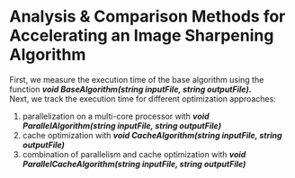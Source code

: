 # Analysis & Comparison Methods for Accelerating an Image Sharpening Algorithm

First, we measure the execution time of the base algorithm using the function <i><b> void BaseAlgorithm(string inputFile, string outputFile).</b></i><br>
Next, we track the execution time for different optimization approaches: <br>
1. parallelization on a multi-core processor with <i><b> void ParallelAlgorithm(string inputFile, string outputFile)</b></i><br>
2. cache optimization with <i><b> void CacheAlgorithm(string inputFile, string outputFile)</b></i><br>
3. combination of parallelism and cache optimization with <i><b> void ParallelCacheAlgorithm(string inputFile, string outputFile)</b></i><br>


